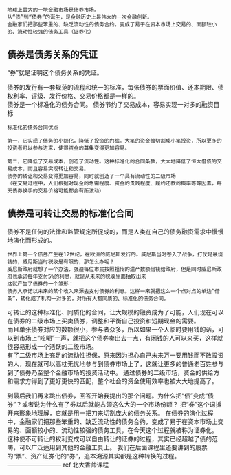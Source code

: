 
```
地球上最大的一块金融市场是债券市场。
从“债”到“债券”的诞生，是金融历史上最伟大的一次金融创新。
金融家们把那些笨重的、缺乏流动性的债务合约，变成了易于在资本市场上交易的、面额较小的、流动性较强的债务工具（证券化）
```
## 债券是债务关系的凭证
“券”就是证明这个债务关系的凭证。

债券的发行有一套规范的流程和统一的标准，每张债券的票面价值、还本期限、债权利率、评级、发行价格、交易价格都是一样的。      
债券是一个标准化的债务合同。
债券节约了交易成本，容易实现一对多的融资目标
```
标准化的债务合同优点

第一，它实现了债务的小额化，降低了投资的门槛。大笔的资金被切割成小笔投资，所以更多的投资者可以参与进来，使得资金的募集变得更加容易。    

第二，它降低了交易成本，创造了流动性。这种标准化的合同条款，大大地降低了恒大借债的交易成本，而且容易实现转让和交易。
债券的转让和交易变得更加容易，同时就创造了一个具有流动性的二级市场    
（在交易过程中，人们根据对现金的急需程度、资金的贵贱程度、履约还款的概率等等因素，每天债券换手的交易价格可能都会有所波动） 
```
## 债券是可转让交易的标准化合同
债券不是任何的法律和监管规定所促成的，而是人类在自己的债务融资需求中慢慢地演化而形成的。    
```
世界上第一个债券产生在12世纪，在欧洲的威尼斯发行的。威尼斯当时卷入了战争，打仗是最烧钱的，威尼斯当时税收是有限的，那怎么办呢？   
威尼斯政府就想了一个办法，强迫每位市民按照祖传的遗产数额借钱给政府，但是同时威尼斯政府也承诺每年支付5%的利息，就是从未来的税收里面抽取出来   
这就产生了债券的一个雏形：   
债务人承诺以未来的某个收入来源去支付债券的利息。这样一来就把这么一个点对点的单边“借条”，转化成了机构一对多的，对所有人都同质的、标准化的债务合同。
```
可转让的这种标准化、同质化的合同，让大规模的融资成为了可能，人们现在可以在债券的二级市场上买卖债券，调整和平衡自己投资和短期现金的需要。    
而且单张债券对应的数额很小，参与者众多，所以如果一个人临时要用钱的话，可以到市场上“吆喝”一声，就把这个债券卖出去一点，有闲钱的人可以来买，这样就很容易形成一个活跃的二级市场。   
有了二级市场上充足的流动性担保，原来因为担心自己未来万一要用钱而不敢投资的人，现在就可以高枕无忧地参与到债券市场上了，这就让更多的普通老百姓参与到了债券乃至整个金融市场的投资活动中。
通过债券的二级市场，资金的供给方和需求方得到了更好更快的匹配，整个社会的资金使用效率也被大大地提高了。

到最后我们再来跳出债券，回答开始我提出的那个问题。为什么把“债”变成“债券”？或者说为什么有了券以后就能占领这么大的一个市场份额？
把“券”这个词拆开来形象地理解，它就是用一把刀来切割庞大的债务关系。
在债券的演化过程中，金融家们把那些笨重的、缺乏流动性的债务合约，变成了易于在资本市场上交易的、面额较小的、流动性较强的债务工具，在今天这个过程就被称为证券化。
这种使不可转让的权利变成可以自由转让的证券的过程，其实已经超越了债的范畴，可以广泛适用到其他的金融工具上。
我们在后面课程里还要讲到的股票的“票”、资产证券化的“券”，追本溯源其实都是这种转换的过程。
—————————
ref  北大香帅课程
